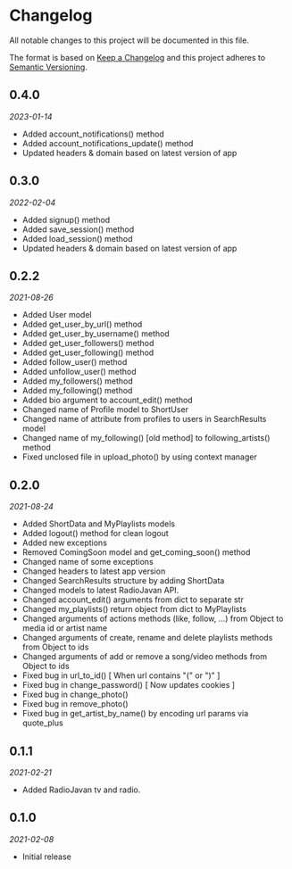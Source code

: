 # Changelog

All notable changes to this project will be documented in this file.

The format is based on [Keep a Changelog](http://keepachangelog.com/en/1.1.0/)
and this project adheres to [Semantic Versioning](http://semver.org/spec/v2.0.0.html).

## 0.4.0
*2023-01-14*

- Added account_notifications() method
- Added account_notifications_update() method
- Updated headers & domain based on latest version of app

## 0.3.0
*2022-02-04*

- Added signup() method
- Added save_session() method
- Added load_session() method
- Updated headers & domain based on latest version of app

## 0.2.2
*2021-08-26*

- Added User model
- Added get_user_by_url() method
- Added get_user_by_username() method
- Added get_user_followers() method
- Added get_user_following() method
- Added follow_user() method
- Added unfollow_user() method
- Added my_followers() method
- Added my_following() method
- Added bio argument to account_edit() method
- Changed name of Profile model to ShortUser
- Changed name of attribute from profiles to users in SearchResults model
- Changed name of my_following() [old method] to following_artists() method
- Fixed unclosed file in upload_photo() by using context manager

## 0.2.0
*2021-08-24*

- Added ShortData and MyPlaylists models
- Added logout() method for clean logout
- Added new exceptions
- Removed ComingSoon model and get_coming_soon() method
- Changed name of some exceptions
- Changed headers to latest app version
- Changed SearchResults structure by adding ShortData
- Changed models to latest RadioJavan API.
- Changed account_edit() arguments from dict to separate str
- Changed my_playlists() return object from dict to MyPlaylists
- Changed arguments of actions methods (like, follow, ...) from Object to media id or artist name
- Changed arguments of create, rename and delete playlists methods from Object to ids
- Changed arguments of add or remove a song/video methods from Object to ids
- Fixed bug in url_to_id() [ When url contains "(" or ")" ]
- Fixed bug in change_password() [ Now updates cookies ]
- Fixed bug in change_photo()
- Fixed bug in remove_photo()
- Fixed bug in get_artist_by_name() by encoding url params via quote_plus 

## 0.1.1
*2021-02-21*

- Added RadioJavan tv and radio.

## 0.1.0
*2021-02-08*

- Initial release
